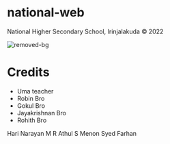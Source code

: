 # national-web
National Higher Secondary School, Irinjalakuda © 2022 

![removed-bg](https://user-images.githubusercontent.com/97329430/150669191-d4b0e78a-ff12-4c5f-bde8-b15f873a997d.png)

# Credits
* Uma teacher
* Robin Bro
* Gokul Bro
* Jayakrishnan Bro
* Rohith Bro

Hari Narayan M R
Athul S Menon
Syed Farhan
